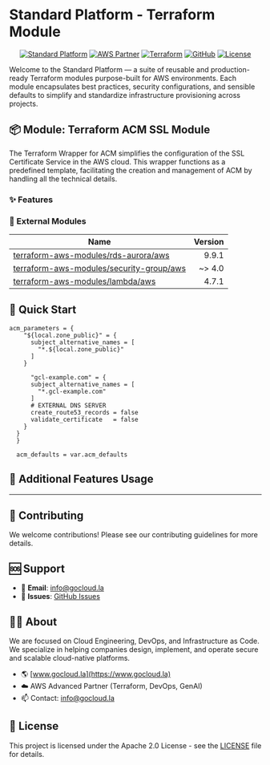 # Standard Platform - Terraform Module

<div align="center">

[![Standard Platform](https://img.shields.io/badge/Standard-Platform-blue?style=for-the-badge&logoColor=white)](https://gocloud.la)
[![AWS Partner](https://img.shields.io/badge/AWS%20Partner-Advanced-orange?style=for-the-badge&logo=amazonaws&logoColor=white)](https://aws.amazon.com/partners/find/)
[![Terraform](https://img.shields.io/badge/Terraform-Module-7B42BC?style=for-the-badge&logo=terraform&logoColor=white)](https://www.terraform.io/)
[![GitHub](https://img.shields.io/badge/GitHub-Repository-181717?style=for-the-badge&logo=github&logoColor=white)](https://github.com/gocloudLa)
[![License](https://img.shields.io/badge/License-Apache%202.0-green?style=for-the-badge&logo=apache&logoColor=white)](LICENSE)

</div>

Welcome to the Standard Platform — a suite of reusable and production-ready Terraform modules purpose-built for AWS environments.
Each module encapsulates best practices, security configurations, and sensible defaults to simplify and standardize infrastructure provisioning across projects.

## 📦 Module: Terraform ACM SSL Module
The Terraform Wrapper for ACM simplifies the configuration of the SSL Certificate Service in the AWS cloud. This wrapper functions as a predefined template, facilitating the creation and management of ACM by handling all the technical details.

### ✨ Features



### 🔗 External Modules
| Name | Version |
|------|------:|
| [terraform-aws-modules/rds-aurora/aws](https://github.com/terraform-aws-modules/terraform-aws-rds-aurora) | 9.9.1 |
| [terraform-aws-modules/security-group/aws](https://github.com/terraform-aws-modules/terraform-aws-security-group) | ~> 4.0 |
| [terraform-aws-modules/lambda/aws](https://github.com/terraform-aws-modules/terraform-aws-lambda) | 4.7.1 |



## 🚀 Quick Start
```hcl
acm_parameters = {
    "${local.zone_public}" = {
      subject_alternative_names = [
        "*.${local.zone_public}"
      ]
    }

      "gcl-example.com" = {
      subject_alternative_names = [
        "*.gcl-example.com"
      ]
      # EXTERNAL DNS SERVER
      create_route53_records = false
      validate_certificate   = false
    }
  }
  }

  acm_defaults = var.acm_defaults
```


## 🔧 Additional Features Usage










---

## 🤝 Contributing
We welcome contributions! Please see our contributing guidelines for more details.

## 🆘 Support
- 📧 **Email**: info@gocloud.la
- 🐛 **Issues**: [GitHub Issues](https://github.com/gocloudLa/issues)

## 🧑‍💻 About
We are focused on Cloud Engineering, DevOps, and Infrastructure as Code.
We specialize in helping companies design, implement, and operate secure and scalable cloud-native platforms.
- 🌎 [www.gocloud.la](https://www.gocloud.la)
- ☁️ AWS Advanced Partner (Terraform, DevOps, GenAI)
- 📫 Contact: info@gocloud.la

## 📄 License
This project is licensed under the Apache 2.0 License - see the [LICENSE](LICENSE) file for details. 